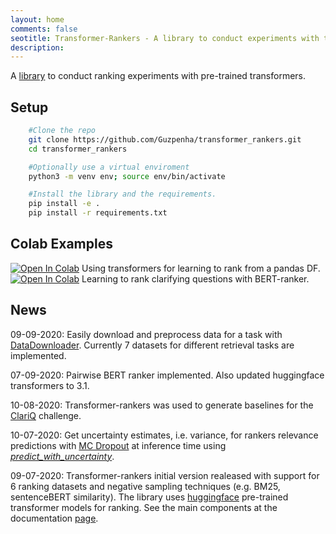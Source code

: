 ```yaml
---
layout: home
comments: false
seotitle: Transformer-Rankers - A library to conduct experiments with transformer-based rankers
description: 
---
```


A [library](https://github.com/Guzpenha/transformer_rankers) to conduct ranking experiments with pre-trained transformers.


## Setup
```bash
    #Clone the repo
    git clone https://github.com/Guzpenha/transformer_rankers.git
    cd transformer_rankers    

    #Optionally use a virtual enviroment
    python3 -m venv env; source env/bin/activate    

    #Install the library and the requirements.
    pip install -e .
    pip install -r requirements.txt
```

## Colab Examples
[![Open In Colab](https://colab.research.google.com/assets/colab-badge.svg)](https://colab.research.google.com/drive/1h6N7uGMFWS5n5y95bUmxUdgPcVSU0xNu?usp=sharing) Using transformers for learning to rank from a pandas DF.
[![Open In Colab](https://colab.research.google.com/assets/colab-badge.svg)](https://colab.research.google.com/drive/1RHHbh5KQY-QDA7kV7wyHFJ7B_w5RRHzP?usp=sharing) Learning to rank clarifying questions with BERT-ranker.

<!-- ## Example (I): BERT-ranker for retrieving similar questions

The task is to rank similar questions to an input question. We download the data and train BERT-ranker (with only 1000 samples to be fast) using one of our example scripts:

```bash
    cd transformer_rankers/scripts
    ./download_sqr_data.sh

    python ../examples/crr_bert_ranker_example.py \
        --task qqp \
        --data_folder ../../data/ \
        --output_dir ../../data/output_data \
        --sample_data 1000
```

## Example (II): Different transformers for a custom Pandas dataset
Check our documentation for an [example](https://guzpenha.github.io/transformer-rankers-doc/html/quick-start.html#example-ii-custom-dataset) with a custom dataset. [![Open In Colab](https://colab.research.google.com/assets/colab-badge.svg)](https://colab.research.google.com/drive/1h6N7uGMFWS5n5y95bUmxUdgPcVSU0xNu?usp=sharing)


## Example (III): BERT-ranker for clarifying questions

Check our colab for ranking clarifying questions to queries with BERT. The results are baselines for the [ClariQ](https://github.com/aliannejadi/ClariQ) challenge. [![Open In Colab](https://colab.research.google.com/assets/colab-badge.svg)](https://colab.research.google.com/drive/1RHHbh5KQY-QDA7kV7wyHFJ7B_w5RRHzP?usp=sharing) -->


## News
09-09-2020: Easily download and preprocess data for a task with [DataDownloader](https://github.com/Guzpenha/transformer_rankers/blob/master/transformer_rankers/examples/download_task_data.py). Currently 7 datasets for different retrieval tasks are implemented.

07-09-2020: Pairwise BERT ranker implemented. Also updated huggingface transformers to 3.1.

10-08-2020: Transformer-rankers was used to generate baselines for the [ClariQ](https://github.com/aliannejadi/ClariQ) challenge.

10-07-2020: Get uncertainty estimates, i.e. variance, for rankers relevance predictions with [MC Dropout](https://arxiv.org/abs/1506.02142) at inference time using [*predict_with_uncertainty*](https://guzpenha.github.io/transformer-rankers-doc/html/_autosummary/transformer_rankers.trainers.transformer_trainer.TransformerTrainer.html#transformer_rankers.trainers.transformer_trainer.TransformerTrainer.predict_with_uncertainty).

09-07-2020: Transformer-rankers initial version realeased with support for 6 ranking datasets and negative sampling techniques (e.g. BM25, sentenceBERT similarity). The library uses [huggingface](https://huggingface.co/transformers/pretrained_models.html) pre-trained transformer models for ranking. See the main components at the documentation [page](https://guzpenha.github.io/transformer-rankers-doc/html/main-modules.html).

